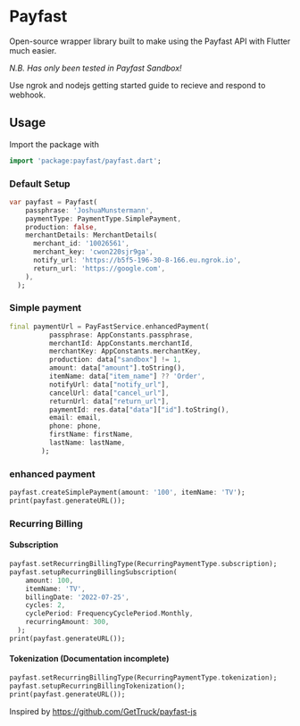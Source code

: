 # Payfast

Open-source wrapper library built to make using the Payfast API with Flutter much easier.

_N.B. Has only been tested in Payfast Sandbox!_

Use ngrok and nodejs getting started guide to recieve and respond to webhook.


## Usage
Import the package with
```dart
import 'package:payfast/payfast.dart';
```

### Default Setup

```dart
var payfast = Payfast(
    passphrase: 'JoshuaMunstermann',
    paymentType: PaymentType.SimplePayment,
    production: false,
    merchantDetails: MerchantDetails(
      merchant_id: '10026561',
      merchant_key: 'cwon220sjr9ga',
      notify_url: 'https://b5f5-196-30-8-166.eu.ngrok.io',
      return_url: 'https://google.com',
    ),
  );
```

### Simple payment

```dart
final paymentUrl = PayFastService.enhancedPayment(
          passphrase: AppConstants.passphrase,
          merchantId: AppConstants.merchantId,
          merchantKey: AppConstants.merchantKey,
          production: data["sandbox"] != 1,
          amount: data["amount"].toString(),
          itemName: data["item_name"] ?? 'Order',
          notifyUrl: data["notify_url"],
          cancelUrl: data["cancel_url"],
          returnUrl: data["return_url"],
          paymentId: res.data["data"]["id"].toString(),
          email: email,
          phone: phone,
          firstName: firstName,
          lastName: lastName,
        );
```

### enhanced payment

```dart
payfast.createSimplePayment(amount: '100', itemName: 'TV');
print(payfast.generateURL());
```

### Recurring Billing

#### Subscription

```dart
payfast.setRecurringBillingType(RecurringPaymentType.subscription);
payfast.setupRecurringBillingSubscription(
    amount: 100,
    itemName: 'TV',
    billingDate: '2022-07-25',
    cycles: 2,
    cyclePeriod: FrequencyCyclePeriod.Monthly,
    recurringAmount: 300,
  );
print(payfast.generateURL());
```

#### Tokenization (Documentation incomplete)
```dart
payfast.setRecurringBillingType(RecurringPaymentType.tokenization);
payfast.setupRecurringBillingTokenization();
print(payfast.generateURL());
```

Inspired by https://github.com/GetTruck/payfast-js
